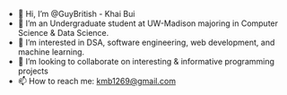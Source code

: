 - 👋 Hi, I’m @GuyBritish - Khai Bui
- 🌱 I’m an Undergraduate student at UW-Madison majoring in Computer Science & Data Science.
- 👀 I’m interested in DSA, software engineering, web development, and machine learning.
- 💞️ I’m looking to collaborate on interesting & informative programming projects
- 📫 How to reach me: kmb1269@gmail.com

<!---
GuyBritish/GuyBritish is a ✨ special ✨ repository because its `README.md` (this file) appears on your GitHub profile.
You can click the Preview link to take a look at your changes.
--->
